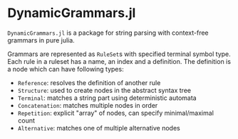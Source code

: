 # DynamicGrammars.jl

`DynamicGrammars.jl` is a package for string parsing with context-free grammars in pure julia.

Grammars are represented as `RuleSet`s with specified terminal symbol type. Each rule in a ruleset has a
name, an index and a definition. The definition is a node which can have following types:

- `Reference`: resolves the definition of another rule
- `Structure`: used to create nodes in the abstract syntax tree
- `Terminal`: matches a string part using deterministic automata
- `Concatenation`: matches multiple nodes in order
- `Repetition`: explicit "array" of nodes, can specify minimal/maximal count
- `Alternative`: matches one of multiple alternative nodes
